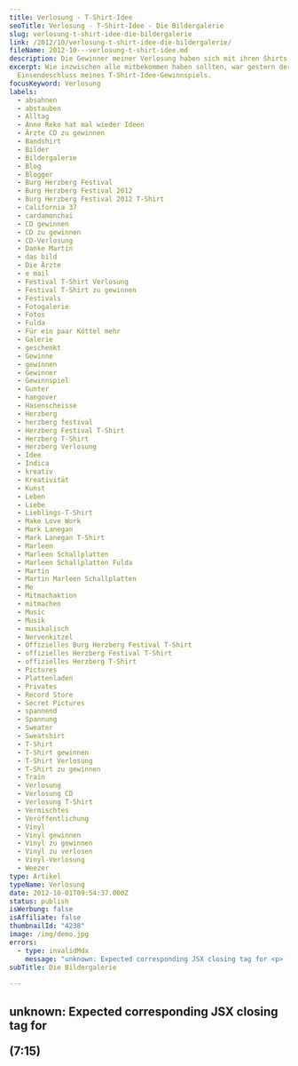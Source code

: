```yaml
---
title: Verlosung - T-Shirt-Idee
seoTitle: Verlosung - T-Shirt-Idee - Die Bildergalerie
slug: verlosung-t-shirt-idee-die-bildergalerie
link: /2012/10/verlosung-t-shirt-idee-die-bildergalerie/
fileName: 2012-10---verlosung-t-shirt-idee.md
description: Die Gewinner meiner Verlosung haben sich mit ihren Shirts fotografiert
excerpt: Wie inzwischen alle mitbekommen haben sollten, war gestern der
  Einsendeschluss meines T-Shirt-Idee-Gewinnspiels.
focusKeyword: Verlosung
labels:
  - absahnen
  - abstauben
  - Alltag
  - Anne Reko hat mal wieder Ideen
  - Ärzte CD zu gewinnen
  - Bandshirt
  - Bilder
  - Bildergalerie
  - Blog
  - Blogger
  - Burg Herzberg Festival
  - Burg Herzberg Festival 2012
  - Burg Herzberg Festival 2012 T-Shirt
  - California 37
  - cardamonchai
  - CD gewinnen
  - CD zu gewinnen
  - CD-Verlosung
  - Danke Martin
  - das bild
  - Die Ärzte
  - e mail
  - Festival T-Shirt Verlosung
  - Festival T-Shirt zu gewinnen
  - Festivals
  - Fotogalerie
  - Fotos
  - Fulda
  - Für ein paar Köttel mehr
  - Galerie
  - geschenkt
  - Gewinne
  - gewinnen
  - Gewinner
  - Gewinnspiel
  - Gunter
  - hangover
  - Hasenscheisse
  - Herzberg
  - herzberg festival
  - Herzberg Festival T-Shirt
  - Herzberg T-Shirt
  - Herzberg Verlosung
  - Idee
  - Indica
  - kreativ
  - Kreativität
  - Kunst
  - Leben
  - Liebe
  - Lieblings-T-Shirt
  - Make Love Work
  - Mark Lanegan
  - Mark Lanegan T-Shirt
  - Marleen
  - Marleen Schallplatten
  - Marleen Schallplatten Fulda
  - Martin
  - Martin Marleen Schallplatten
  - Me
  - Mitmachaktion
  - mitmachen
  - Music
  - Musik
  - musikalisch
  - Nervenkitzel
  - Offizielles Burg Herzberg Festival T-Shirt
  - offizielles Herzberg Festival T-Shirt
  - offizielles Herzberg T-Shirt
  - Pictures
  - Plattenladen
  - Privates
  - Record Store
  - Secret Pictures
  - spannend
  - Spannung
  - Sweater
  - Sweatshirt
  - T-Shirt
  - T-Shirt gewinnen
  - T-Shirt Verlosung
  - T-Shirt zu gewinnen
  - Train
  - Verlosung
  - Verlosung CD
  - Verlosung T-Shirt
  - Vermischtes
  - Veröffentlichung
  - Vinyl
  - Vinyl gewinnen
  - Vinyl zu gewinnen
  - Vinyl zu verlosen
  - Vinyl-Verlosung
  - Weezer
type: Artikel
typeName: Verlosung
date: 2012-10-01T09:54:37.000Z
status: publish
isWerbung: false
isAffiliate: false
thumbnailId: "4238"
image: /img/demo.jpg
errors:
  - type: invalidMdx
    message: "unknown: Expected corresponding JSX closing tag for <p> (7:15)"
subTitle: Die Bildergalerie
  
---
```


## unknown: Expected corresponding JSX closing tag for <p> (7:15)

<!--
Hinweis:</strong> Die Aktion ist beendet.
[Bestimmt findet irgendwann wieder eine tolle Verlosung statt](/tag/verlosung/).

<hr /> __Wie inzwischen alle mitbekommen haben sollten, war gestern der Einsendeschluss meines  [T-Shirt-Idee-Gewinnspiels](//2012/09/06/verlosung-exklusive-cd-t-shirts-und-vinyl-zu-gewinnen/).  Ich habe mich sehr über Eure zahlreiche Teilnahme und über die wunderbaren T-Shirt-Fotos, die Ihr mir zugesendet habt gefreut. Heute zeige ich Euch die versprochene Bildergalerie der eingesendeten Fotos, die verschiedener nicht sein könnten.__

Wahrscheinlich fragt Ihr Euch jetzt: "Warum sagt Sie nicht endlich, wer gewonnen
hat?". Dazu kann ich nur sagen: Ich werde Euch noch ein kleines Weilchen auf die
Folter spannen. Die Gewinner werden heute Abend gezogen und morgen an dieser
Stelle bekanntgegeben und per E-Mail über Ihren Gewinn in Kenntnis gesetzt.
Also, schaltet auch morgen wieder ein, wenn es heißt: "AND THE WINNERS ARE..."!
Ich wünsche allen einen schönen Montag und bedanke mich für die Teilnahme am
Gewinnspiel! Ich muss sagen, es hat mir wirklich großen Spaß gemacht!

[Hier geht's nochmal zur Verlosung](//2012/09/06/verlosung-exklusive-cd-t-shirts-und-vinyl-zu-gewinnen/),
für alle, die die Gewinne nochmal sehen wollen. Und nun viel Spaß mit der
T-Shirt-Galerie!

![Verlosung](http://cardamonchai.com/wp-content/uploads/2012/10/annett1-640x853.jpg "Annett bemalte dieses T-Shirt für Ihren Sohn für das diesjährige Burg Herzberg Festival. Das selbst entworfene Logo befindet sich auch auf Ihrem Auto.")

![Verlosung](http://cardamonchai.com/wp-content/uploads/2012/10/franky-640x480.jpg "Franky aus Berlin bekam dieses selbst gestaltete Madonna-T-Shirt von einem Freund für das Madonna-Konzert im Juni geschenkt.")

![Verlosung](http://cardamonchai.com/wp-content/uploads/2012/10/08102012-010flkl-640x480.jpg 'Bernd hat dieses Shirt vor Jahren selbst bedruckt. Die Aufschrift "this is not a FUGAZI T-Shirt" trägt es, da es von der Band Fugazi keine Band-Shirts gibt, weil die Jungs auf Kommerz lieber verzichten möchten.')

![Verlosung](http://cardamonchai.com/wp-content/uploads/2012/10/olli-640x480.jpg
'Olli setzte alle Hebel in Bewegung, um an dieses Original-T-Shirt aus dem Film
'Hangover' zu kommen. Das gute Stück trägt den Namen 'Human Tree'.')

![Verlosung | full](http://cardamonchai.com/wp-content/uploads/2012/10/olli-original.jpg "Hier ist das Bild nochmal an Zack, dem Protagonisten des Films zu sehen.")

![Verlosung](http://cardamonchai.com/wp-content/uploads/2012/10/qotsa-640x402.jpeg
'[Aithir](http://aithir.de/) schreibt folgendes über sein Lieblings-T-Shirt: 'Es
ist inzwischen ungefähr 10 Jahre alt und seitdem trage ich es fast jede Woche -
das macht über 500 Waschgänge und ein tolles Grau, wie es Modedesigner bei ihren
Vintagestyles gerne hinbekommen würden. Außerdem hat es das coolste Motiv, das
ich je auf einem T-Shirt gesehen habe. Und schließlich ist es von den Queens Of
The Stoneage.'')

![Verlosung](http://cardamonchai.com/wp-content/uploads/2012/10/susanne-haun1-640x667.jpg "Mit diesem T-Shirt hat  [Susanne Haun](http://susannehaun.wordpress.com/)  bereits New York, San Francisco, Boston und viele weitere beeindruckende Orte bereist.")

![Verlosung](http://cardamonchai.com/wp-content/uploads/2012/10/susanne-haun2-640x713.jpg "Ein weiteres Lieblings-T-Shirt von  [Susanne Haun](http://susannehaun.wordpress.com/).  Sie hat es von einer lieben Freundin geschenkt bekommen.")

![Verlosung | small](http://cardamonchai.com/wp-content/uploads/2012/10/dominic-320x320.jpg
'Die Idee zu Dominics T-Shirt stammt aus der Serie 'Die Wilden 70er'.')

![Verlosung | small](http://cardamonchai.com/wp-content/uploads/2012/10/tommi-320x378.jpg
'Tommis Lieblings-T-Shirt entstand, als seine Freundin langsam eine schwere
Zunge bekam. Er entwirft sehr gerne T-Shirts mit 'Insider'-Sprüchen zusammen mit
seinen Freunden.')

![Verlosung | full](http://cardamonchai.com/wp-content/uploads/2012/10/peter.png
'Peter entwirft gerne T-Shirts für seine Freunde. Dieses hier ziert ein Zitat
aus dem Film 'Life of Brian'.')

![Verlosung](http://cardamonchai.com/wp-content/uploads/2012/10/ulrike-640x425.jpg "[Ulle](http://thatgirlthere.wordpress.com/),  vielen auch bekannt als  [@isntfamous](https://twitter.com/isntfamous)  besitzt ihr Lieblings-T-Shirt bereits seit rund 10 Jahren. Sie hat es auf einem Thrice-Konzert in Hamburg erstanden.")

![Verlosung](http://cardamonchai.com/wp-content/uploads/2012/10/flo1-640x480.jpg "Flo hat...")

![Verlosung](http://cardamonchai.com/wp-content/uploads/2012/10/flo3-640x480.jpg "...gleich eine ganze Reihe...")

![Verlosung](http://cardamonchai.com/wp-content/uploads/2012/10/flo4-640x480.jpg "tolle Lieblings-T-Shirts eingesendet. Unter anderem dieses Opeth-T-Shirt, das ich ganz besonders schön finde...")

![Verlosung](http://cardamonchai.com/wp-content/uploads/2012/10/flo2-640x480.jpg
'... zu diesem T-Shirt gibt es eine besondere Geschichte zu erzählen. Zusammen
mit einigen Studienkollegen in Eichstädt, die alle aus dem bayerischen Wald
stammten, wurde der Begriff 'Woidcoast' kreiert. Gemeinsam tröstete man sich
damit über die Ferne des Waldes ('Woid') hinweg. Bei seinem T-Shirt, das er von
eben jenen Studienfreunden geschenkt bekam, handelt es sich um ein Unikat.')

![Verlosung | small](http://cardamonchai.com/wp-content/uploads/2012/10/sandra1-320x427.jpg "Auch Sandra, aka  [Hoochi1107](http://hoochi1107.wordpress.com/). ..")

![Verlosung | small](http://cardamonchai.com/wp-content/uploads/2012/10/sandra2-320x427.jpg "... hat...")

![Verlosung | small](http://cardamonchai.com/wp-content/uploads/2012/10/sandra3-320x390.jpg "... bunt und farbenfroh, wie sie ist...")

![Verlosung | small](http://cardamonchai.com/wp-content/uploads/2012/10/sandra4-320x336.jpg "... gleich eine...")

![Verlosung | small](http://cardamonchai.com/wp-content/uploads/2012/10/sandra5-320x427.jpg "... ganze Menge...")

![Verlosung | small](http://cardamonchai.com/wp-content/uploads/2012/10/sandra6-320x326.jpg "... wunderbar farbenfrohe,...")

![Verlosung | small](http://cardamonchai.com/wp-content/uploads/2012/10/sandra7-320x313.jpg "... fröhliche...")

![Verlosung | small](http://cardamonchai.com/wp-content/uploads/2012/10/sandra8-320x323.jpg "... Lieblings-T-Shirts eingesendet. Vielen Dank dafür!")

## Danke an alle Teilnehmer meiner Verlosung!

Vielen Dank an alle Teilnehmer des Gewinnspiels! Das Los entscheidet, wer von
den Teilnehmern einen Preis gewinnt! Teilnehmer, die mit mehreren Fotos
teilgenommen haben nehmen selbstverständlich auch nur ein Mal an der Verlosung
teil. Die Gewinner werden von einer neutralen Person gezogen. Die Gewinne werden
per Post zugestellt.

-->

  